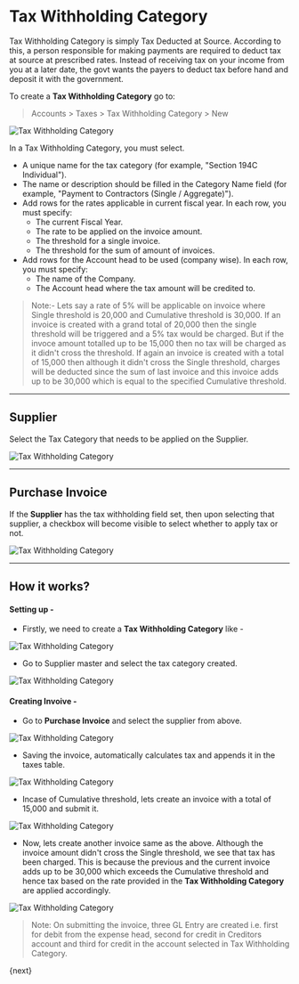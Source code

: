 <!-- add-breadcrumbs -->
# Tax Withholding Category

Tax Withholding Category is simply Tax Deducted at Source. According to this, a person responsible for making payments are required to deduct tax at source at prescribed rates. Instead of receiving tax on your income from you at a later date, the govt wants the payers to deduct tax before hand and deposit it with the government.

To create a **Tax Withholding Category** go to:

> Accounts > Taxes > Tax Withholding Category > New

<img class="screenshot" alt="Tax Withholding Category" src="{{docs_base_url}}/assets/img/accounting/tax-withholding-category.png">

In a Tax Withholding Category, you must select.

  * A unique name for the tax category (for example, "Section 194C Individual").
  * The name or description should be filled in the Category Name field (for example, "Payment to Contractors (Single / Aggregate)").
  * Add rows for the rates applicable in current fiscal year. In each row, you must specify:
    * The current Fiscal Year.
    * The rate to be applied on the invoice amount.
    * The threshold for a single invoice.
    * The threshold for the sum of amount of invoices.
  * Add rows for the Account head to be used (company wise). In each row, you must specify:
    * The name of the Company.
    * The Account head where the tax amount will be credited to.

> Note:- Lets say a rate of 5% will be applicable on invoice where Single threshold is 20,000 and Cumulative threshold is 30,000. If an invoice is created with a grand total of 20,000 then the single threshold will be triggered and a 5% tax would be charged. But if the invoce amount totalled up to be 15,000 then no tax will be charged as it didn't cross the threshold. If again an invoice is created with a total of 15,000 then although it didn't cross the Single threshold, charges will be deducted since the sum of last invoice and this invoice adds up to be 30,000 which is equal to the specified Cumulative threshold.

* * *

## Supplier

Select the Tax Category that needs to be applied on the Supplier.

<img class="screenshot" alt="Tax Withholding Category" src="{{docs_base_url}}/assets/img/accounting/tax-withholding-category-1.png">

* * *

## Purchase Invoice

If the **Supplier** has the tax withholding field set, then upon selecting that supplier, a checkbox will become visible to select whether to apply tax or not.

<img class="screenshot" alt="Tax Withholding Category" src="{{docs_base_url}}/assets/img/accounting/tax-withholding-category-2.png">

* * *

## How it works?

#### Setting up -

* Firstly, we need to create a **Tax Withholding Category** like -

<img class="screenshot" alt="Tax Withholding Category" src="{{docs_base_url}}/assets/img/accounting/tax-withholding-category-3.png">

<br>

* Go to Supplier master and select the tax category created.

<img class="screenshot" alt="Tax Withholding Category" src="{{docs_base_url}}/assets/img/accounting/tax-withholding-category-4.png">

<br>

#### Creating Invoive -

* Go to **Purchase Invoice** and select the supplier from above.

<img class="screenshot" alt="Tax Withholding Category" src="{{docs_base_url}}/assets/img/accounting/tax-withholding-category-5.png">

<br>

* Saving the invoice, automatically calculates tax and appends it in the taxes table.

<img class="screenshot" alt="Tax Withholding Category" src="{{docs_base_url}}/assets/img/accounting/tax-withholding-category-6.png">

<br>

* Incase of Cumulative threshold, lets create an invoice with a total of 15,000 and submit it.

<img class="screenshot" alt="Tax Withholding Category" src="{{docs_base_url}}/assets/img/accounting/tax-withholding-category-7.png">

<br>

* Now, lets create another invoice same as the above. Although the invoice amount didn't cross the Single threshold, we see that tax has been charged. This is because the previous and the current invoice adds up to be 30,000 which exceeds the Cumulative threshold and hence tax based on the rate provided in the **Tax Withholding Category** are applied accordingly.

<img class="screenshot" alt="Tax Withholding Category" src="{{docs_base_url}}/assets/img/accounting/tax-withholding-category-8.png">

> Note: On submitting the invoice, three GL Entry are created i.e. first for debit from the expense head, second for credit in Creditors account and third for credit in the account selected in Tax Withholding Category.

{next}
